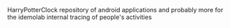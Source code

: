 HarryPotterClock repository of android applications and probably more
for the idemolab internal tracing of people's activities